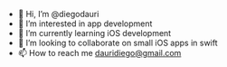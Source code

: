 - 👋 Hi, I’m @diegodauri
- 👀 I’m interested in app development
- 🌱 I’m currently learning iOS development
- 💞️ I’m looking to collaborate on small iOS apps in swift
- 📫 How to reach me dauridiego@gmail.com

<!---
diegodauri/diegodauri is a ✨ special ✨ repository because its `README.md` (this file) appears on your GitHub profile.
You can click the Preview link to take a look at your changes.
--->
